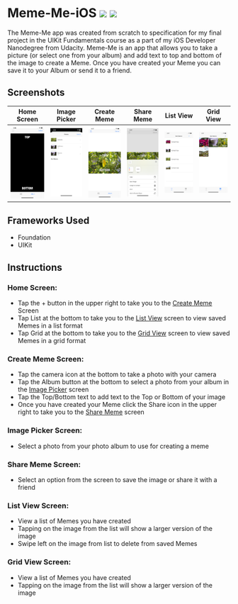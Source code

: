 # Meme-Me-iOS <img src="https://img.shields.io/badge/platform-iOS-lightgrey"/> <img src="https://img.shields.io/badge/swift-5-green"/>
The Meme-Me app was created from scratch to specification for my final project in the UIKit Fundamentals course as a part of my iOS Developer Nanodegree from Udacity. Meme-Me is an app that allows you to take a picture (or select one from your album) and add text to top and bottom of the image to create a Meme. Once you have created your Meme you can save it to your Album or send it to a friend.

## Screenshots
| Home Screen| Image Picker | Create Meme | Share Meme | List View | Grid View |
| ----------------- |  ----------------- | ----------------- | ----------------- | ----------------- |  ----------------- |
| ![HomeScreen.PNG](screenshots/HomeScreen.PNG) |  ![ImagePicker.png](screenshots/ImagePicker.png) | ![CreateMeme.png](screenshots/CreateMeme.png) | ![ShareMeme.png](screenshots/ShareMeme.png) | ![ListView.png](screenshots/ListView.png) |  ![GridView.png](screenshots/GridView.png) |


## Frameworks Used
- Foundation
- UIKit

## Instructions

### Home Screen:
- Tap the + button in the upper right to take you to the [Create Meme](https://github.com/JustinKumpePortfolio/Meme-Me-iOS#create-meme-screen) Screen
- Tap List at the bottom to take you to the [List View](https://github.com/JustinKumpePortfolio/Meme-Me-iOS#list-view-screen) screen to view saved Memes in a list format
- Tap Grid at the bottom to take you to the [Grid View](https://github.com/JustinKumpePortfolio/Meme-Me-iOS#grid-view-screen) screen to view saved Memes in a grid format

### Create Meme Screen:
- Tap the camera icon at the bottom to take a photo with your camera
- Tap the Album button at the bottom to select a photo from your album in the [Image Picker](https://github.com/JustinKumpePortfolio/Meme-Me-iOS#image-picker-screen) screen
- Tap the Top/Bottom text to add text to the Top or Bottom of your image
- Once you have created your Meme click the Share icon in the upper right to take you to the [Share Meme](https://github.com/JustinKumpePortfolio/Meme-Me-iOS#share-meme-screen) screen

### Image Picker Screen:
- Select a photo from your photo album to use for creating a meme

### Share Meme Screen:
- Select an option from the screen to save the image or share it with a friend

### List View Screen:
- View a list of Memes you have created
- Tapping on the image from the list will show a larger version of the image
- Swipe left on the image from list to delete from saved Memes

### Grid View Screen:
- View a list of Memes you have created
- Tapping on the image from the list will show a larger version of the image

